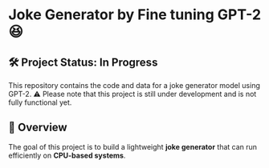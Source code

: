 # Joke Generator by Fine tuning GPT-2 😆

## 🛠️ Project Status: In Progress

This repository contains the code and data for a joke generator model using GPT-2.
⚠️ Please note that this project is still under development and is not fully functional yet.

## 🚀 Overview

The goal of this project is to build a lightweight **joke generator** that can run efficiently on **CPU-based systems**.
